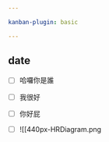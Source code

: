 ```yaml
---

kanban-plugin: basic

---
```


## date

- [ ] 哈囉你是誰
- [ ] 我很好
- [ ] 你好屁
- [ ] ![[440px-HRDiagram.png


